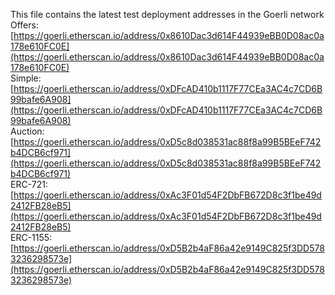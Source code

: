 This file contains the latest test deployment addresses in the Goerli network<br/>Offers: [https://goerli.etherscan.io/address/0x8610Dac3d614F44939eBB0D08ac0a178e610FC0E](https://goerli.etherscan.io/address/0x8610Dac3d614F44939eBB0D08ac0a178e610FC0E)<br/>Simple: [https://goerli.etherscan.io/address/0xDFcAD410b1117F77CEa3AC4c7CD6B99bafe6A908](https://goerli.etherscan.io/address/0xDFcAD410b1117F77CEa3AC4c7CD6B99bafe6A908)<br/>Auction: [https://goerli.etherscan.io/address/0xD5c8d038531ac88f8a99B5BEeF742b4DCB6cf971](https://goerli.etherscan.io/address/0xD5c8d038531ac88f8a99B5BEeF742b4DCB6cf971)<br/>ERC-721: [https://goerli.etherscan.io/address/0xAc3F01d54F2DbFB672D8c3f1be49d2412FB28eB5](https://goerli.etherscan.io/address/0xAc3F01d54F2DbFB672D8c3f1be49d2412FB28eB5)<br/>ERC-1155: [https://goerli.etherscan.io/address/0xD5B2b4aF86a42e9149C825f3DD5783236298573e](https://goerli.etherscan.io/address/0xD5B2b4aF86a42e9149C825f3DD5783236298573e)<br/>